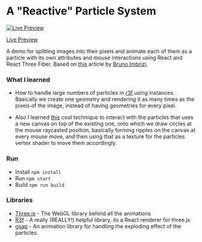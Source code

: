 # A "Reactive" Particle System
[![](preview.gif "Live Preview")](https://some-flowers-for-you.netlify.app/)

[Live Preview](https://some-flowers-for-you.netlify.app/)

A demo for splitting images into their pixels and animate each of them as a particle with its own attributes and mouse interactions using React and React Three Fiber. Based on [this](https://tympanus.net/codrops/2019/01/17/interactive-particles-with-three-js/) article by [Bruno Imbrizi](http://brunoimbrizi.com/).

### What I learned 
- How to handle large numbers of particles in [r3f]( https://docs.pmnd.rs/react-three-fiber/getting-started/introduction "React Three Fiber") using instances. Basically we create one geometry and rendering it as many times as the pixels of the image, instead of having geometries for every pixel. 

- Also I learned [this]((https://i7x7p5b7.stackpathcdn.com/codrops/wp-content/uploads/2019/01/codrops-05.gif)) cool technique to interact with the particles that uses a new canvas on top of the existing one, onto which we draw circles at the mouse raycasted position, basically forming ripples on the canvas at every mouse move, and then using that as a texture for the particles vertex shader to move them accordingly. 

### Run
- Install `npm install`
- Run `npm start`
- Build `npm run build`

### Libraries

- [Three.js](https://threejs.org/docs/index.html#manual/en/introduction/Creating-a-scene) - The WebGL library behind all the animations
- [R3f](https://docs.pmnd.rs/react-three-fiber/getting-started/introduction) - A really (REALLY!) helpful library, its a React renderer for three.js
- [gsap](https://greensock.com/gsap/) - An animation library for handling the exploding effect of the particles.

